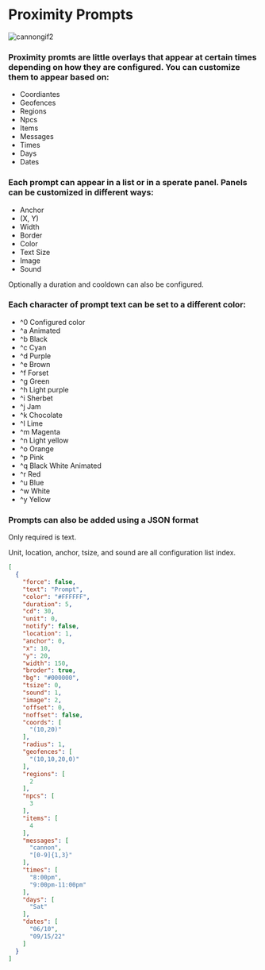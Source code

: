 # Proximity Prompts

![cannongif2](https://github.com/erversteeg/Proximity-Prompts/assets/2341316/3ebf9cf9-5802-49c5-b24f-e252c81ad334)

### Proximity promts are little overlays that appear at certain times depending on how they are configured. You can customize them to appear based on:

- Coordiantes
- Geofences
- Regions
- Npcs
- Items
- Messages
- Times
- Days
- Dates

### Each prompt can appear in a list or in a sperate panel. Panels can be customized in different ways:

- Anchor
- (X, Y)
- Width
- Border
- Color
- Text Size
- Image
- Sound

Optionally a duration and cooldown can also be configured.

### Each character of prompt text can be set to a different color:

- ^0 Configured color
- ^a Animated
- ^b Black
- ^c Cyan
- ^d Purple
- ^e Brown
- ^f Forset
- ^g Green
- ^h Light purple
- ^i Sherbet
- ^j Jam
- ^k Chocolate
- ^l Lime
- ^m Magenta
- ^n Light yellow
- ^o Orange
- ^p Pink
- ^q Black White Animated
- ^r Red
- ^u Blue
- ^w White
- ^y Yellow

### Prompts can also be added using a JSON format

Only required is text.

Unit, location, anchor, tsize, and sound are all configuration list index.

```json
[
  {
    "force": false,
    "text": "Prompt",
    "color": "#FFFFFF",
    "duration": 5,
    "cd": 30,
    "unit": 0,
    "notify": false,
    "location": 1,
    "anchor": 0,
    "x": 10,
    "y": 20,
    "width": 150,
    "broder": true,
    "bg": "#000000",
    "tsize": 0,
    "sound": 1,
    "image": 2,
    "offset": 0,
    "noffset": false,
    "coords": [
      "(10,20)"
    ],
    "radius": 1,
    "geofences": [
      "(10,10,20,0)"
    ],
    "regions": [
      2
    ],
    "npcs": [
      3
    ],
    "items": [
      4
    ],
    "messages": [
      "cannon",
      "[0-9]{1,3}"
    ],
    "times": [
      "8:00pm",
      "9:00pm-11:00pm"
    ],
    "days": [
      "Sat"
    ],
    "dates": [
      "06/10",
      "09/15/22"
    ]
  }
]
```
    
